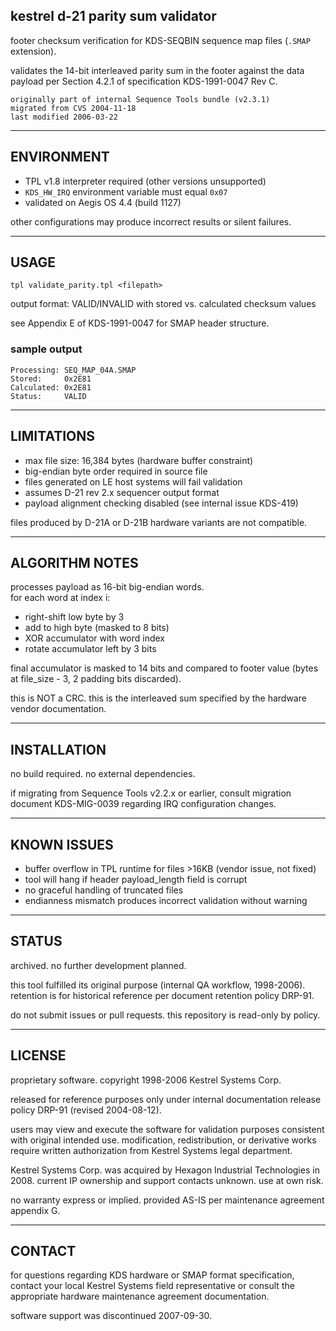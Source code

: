 ## kestrel d-21 parity sum validator

footer checksum verification for KDS-SEQBIN sequence map files (`.SMAP` extension).

validates the 14-bit interleaved parity sum in the footer against the data payload per Section 4.2.1 of specification KDS-1991-0047 Rev C.

    originally part of internal Sequence Tools bundle (v2.3.1) 
    migrated from CVS 2004-11-18
    last modified 2006-03-22

---

## ENVIRONMENT

- TPL v1.8 interpreter required (other versions unsupported)
- `KDS_HW_IRQ` environment variable must equal `0x07`
- validated on Aegis OS 4.4 (build 1127)

other configurations may produce incorrect results or silent failures.

---

## USAGE

    tpl validate_parity.tpl <filepath>

output format: VALID/INVALID with stored vs. calculated checksum values

see Appendix E of KDS-1991-0047 for SMAP header structure.

### sample output

    Processing: SEQ_MAP_04A.SMAP
    Stored:     0x2E81
    Calculated: 0x2E81
    Status:     VALID

---

## LIMITATIONS

- max file size: 16,384 bytes (hardware buffer constraint)
- big-endian byte order required in source file
- files generated on LE host systems will fail validation
- assumes D-21 rev 2.x sequencer output format
- payload alignment checking disabled (see internal issue KDS-419)

files produced by D-21A or D-21B hardware variants are not compatible.

---

## ALGORITHM NOTES

processes payload as 16-bit big-endian words.  
for each word at index i:
  - right-shift low byte by 3
  - add to high byte (masked to 8 bits)
  - XOR accumulator with word index
  - rotate accumulator left by 3 bits

final accumulator is masked to 14 bits and compared to footer value (bytes at file_size - 3, 2 padding bits discarded).

this is NOT a CRC. this is the interleaved sum specified by the hardware vendor documentation.

---

## INSTALLATION

no build required. no external dependencies.

if migrating from Sequence Tools v2.2.x or earlier, consult migration document KDS-MIG-0039 regarding IRQ configuration changes.

---

## KNOWN ISSUES

- buffer overflow in TPL runtime for files >16KB (vendor issue, not fixed)
- tool will hang if header payload_length field is corrupt
- no graceful handling of truncated files
- endianness mismatch produces incorrect validation without warning

---

## STATUS

archived. no further development planned.

this tool fulfilled its original purpose (internal QA workflow, 1998-2006).  
retention is for historical reference per document retention policy DRP-91.

do not submit issues or pull requests. this repository is read-only by policy.

---

## LICENSE

proprietary software. copyright 1998-2006 Kestrel Systems Corp.

released for reference purposes only under internal documentation release policy DRP-91 (revised 2004-08-12).

users may view and execute the software for validation purposes consistent with original intended use. modification, redistribution, or derivative works require written authorization from Kestrel Systems legal department.

Kestrel Systems Corp. was acquired by Hexagon Industrial Technologies in 2008. current IP ownership and support contacts unknown. use at own risk.

no warranty express or implied. provided AS-IS per maintenance agreement appendix G.

---

## CONTACT

for questions regarding KDS hardware or SMAP format specification, contact your local Kestrel Systems field representative or consult the appropriate hardware maintenance agreement documentation.

software support was discontinued 2007-09-30.

